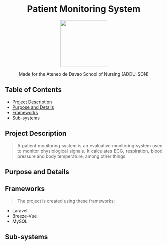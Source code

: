 <h1 align="center"> Patient Monitoring System </h1>
<p align="center"> <img src="https://user-images.githubusercontent.com/103469969/209050078-d8483086-c632-48ec-a8b6-ccaf9ef361bb.png" style="width: 150px; height: 150px"> </p>

<p align="center"> Made for the Ateneo de Davao School of Nursing (ADDU-SON) </p>

## Table of Contents
* [Project Description](#project-description)
* [Purpose and Details](#purpose-and-details)
* [Frameworks](#frameworks)
* [Sub-systems](#sub-systems)

## Project Description
> <p align="justify"> A patient monitoring system is an evaluative monitoring system used to monitor physiological signals. It calculates ECG, respiration, blood pressure and body temperature, among other things. </p>

## Purpose and Details

## Frameworks
> <p align="justify"> The project is created using these frameworks: </p>
* Laravel
* Breeze-Vue
* MySQL

## Sub-systems
